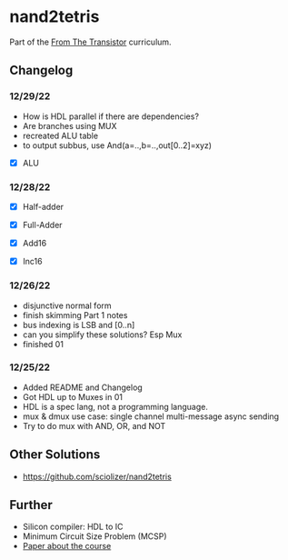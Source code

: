 # nand2tetris

Part of the [From The Transistor](https://github.com/k--chow/fromthetransistor) curriculum.

## Changelog

### 12/29/22
- How is HDL parallel if there are dependencies?
- Are branches using MUX
- recreated ALU table
- to output subbus, use And(a=..,b=..,out[0..2]=xyz)
- [x] ALU

### 12/28/22
- [x] Half-adder 
- [x] Full-Adder
- [x] Add16
- [x] Inc16


### 12/26/22
- disjunctive normal form
- finish skimming Part 1 notes
- bus indexing is LSB and [0..n]
- can you simplify these solutions? Esp Mux
- finished 01

### 12/25/22
- Added README and Changelog
- Got HDL up to Muxes in 01
- HDL is a spec lang, not a programming language.
- mux & dmux use case: single channel multi-message async sending
- Try to do mux with AND, OR, and NOT

## Other Solutions
- https://github.com/sciolizer/nand2tetris

## Further
- Silicon compiler: HDL to IC
- Minimum Circuit Size Problem (MCSP)
- [Paper about the course](https://sci-hub.se/10.1145/1508865.1509021)
